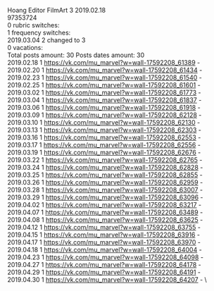 Hoang	Editor FilmArt 3 2019.02.18\
97353724\
0 rubric switches:\
1 frequency switches:\
2019.03.04 2 changed to 3 \
0 vacations:\
Total posts amount: 30	Posts dates amount: 30\
2019.02.18 1 https://vk.com/mu_marvel?w=wall-17592208_61389 - \
2019.02.20 1 https://vk.com/mu_marvel?w=wall-17592208_61434 - \
2019.02.23 1 https://vk.com/mu_marvel?w=wall-17592208_61540 - \
2019.02.25 1 https://vk.com/mu_marvel?w=wall-17592208_61601 - \
2019.03.02 1 https://vk.com/mu_marvel?w=wall-17592208_61773 - \
2019.03.04 1 https://vk.com/mu_marvel?w=wall-17592208_61837 - \
2019.03.06 1 https://vk.com/mu_marvel?w=wall-17592208_61918 - \
2019.03.09 1 https://vk.com/mu_marvel?w=wall-17592208_62128 - \
2019.03.10 1 https://vk.com/mu_marvel?w=wall-17592208_62130 - \
2019.03.13 1 https://vk.com/mu_marvel?w=wall-17592208_62303 - \
2019.03.16 1 https://vk.com/mu_marvel?w=wall-17592208_62553 - \
2019.03.17 1 https://vk.com/mu_marvel?w=wall-17592208_62556 - \
2019.03.19 1 https://vk.com/mu_marvel?w=wall-17592208_62676 - \
2019.03.22 1 https://vk.com/mu_marvel?w=wall-17592208_62765 - \
2019.03.24 1 https://vk.com/mu_marvel?w=wall-17592208_62828 - \
2019.03.25 1 https://vk.com/mu_marvel?w=wall-17592208_62855 - \
2019.03.26 1 https://vk.com/mu_marvel?w=wall-17592208_62959 - \
2019.03.28 1 https://vk.com/mu_marvel?w=wall-17592208_63007 - \
2019.03.29 1 https://vk.com/mu_marvel?w=wall-17592208_63096 - \
2019.04.02 1 https://vk.com/mu_marvel?w=wall-17592208_63217 - \
2019.04.07 1 https://vk.com/mu_marvel?w=wall-17592208_63489 - \
2019.04.08 1 https://vk.com/mu_marvel?w=wall-17592208_63625 - \
2019.04.12 1 https://vk.com/mu_marvel?w=wall-17592208_63755 - \
2019.04.15 1 https://vk.com/mu_marvel?w=wall-17592208_63916 - \
2019.04.17 1 https://vk.com/mu_marvel?w=wall-17592208_63970 - \
2019.04.18 1 https://vk.com/mu_marvel?w=wall-17592208_64004 - \
2019.04.23 1 https://vk.com/mu_marvel?w=wall-17592208_64098 - \
2019.04.27 1 https://vk.com/mu_marvel?w=wall-17592208_64178 - \
2019.04.29 1 https://vk.com/mu_marvel?w=wall-17592208_64191 - \
2019.04.30 1 https://vk.com/mu_marvel?w=wall-17592208_64207 - \
